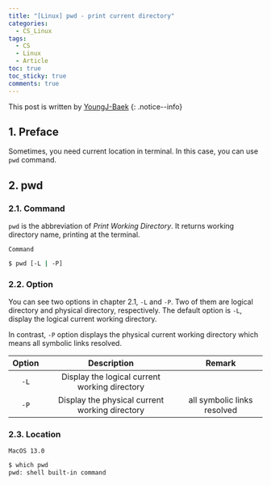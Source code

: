```yaml
---
title: "[Linux] pwd - print current directory"
categories:
  - CS_Linux
tags:
  - CS
  - Linux
  - Article
toc: true
toc_sticky: true
comments: true
---
```


This post is written by [YoungJ-Baek](https://github.com/YoungJ-Baek)
{: .notice--info}

## 1. Preface

Sometimes, you need current location in terminal. In this case, you can use `pwd` command.

## 2. pwd

### 2.1. Command

`pwd` is the abbreviation of _Print Working Directory_. It returns working directory name, printing at the terminal.

<div class="notice--primary" markdown="1">

`Command`

```bash
$ pwd [-L | -P]
```

</div>

### 2.2. Option

You can see two options in chapter 2.1, `-L` and `-P`. Two of them are logical directory and physical directory, respectively. The default option is `-L`, display the logical current working directory.

In contrast, `-P` option displays the physical current working directory which means all symbolic links resolved.

| Option |                  Description                   |           Remark            |
| :----: | :--------------------------------------------: | :-------------------------: |
|  `-L`  | Display the logical current working directory  |                             |
|  `-P`  | Display the physical current working directory | all symbolic links resolved |

### 2.3. Location

<div class="notice--primary" markdown="1">

`MacOS 13.0`

```bash
$ which pwd
pwd: shell built-in command
```

</div>
